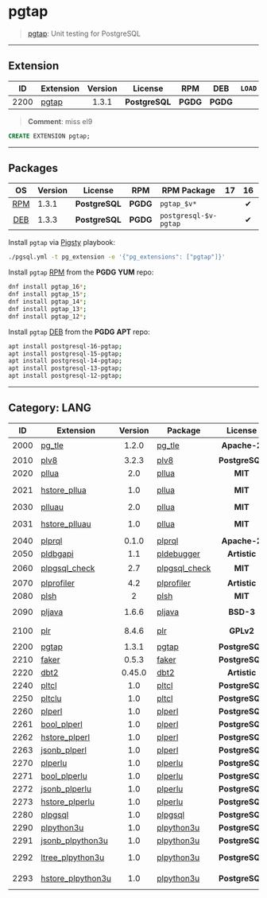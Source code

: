 # pgtap


> [pgtap](/https://github.com/theory/pgtap): Unit testing for PostgreSQL


-------

## Extension


| ID | Extension | Version | License | RPM | DEB | `LOAD` | `DYLIB` | `DDL` | `TRUST` | `RELOC` |
|:--:|-----------|:-------:|:-------:|:---:|:---:|:------:|:-------:|:-----:|:-------:|:-------:|
| 2200 | [pgtap](https://github.com/theory/pgtap) | 1.3.1 | **<span class="tcblue">PostgreSQL</span>** | **<span class="tccyan">PGDG</span>** | **<span class="tccyan">PGDG</span>** |  | <span class="tcblue">✔</span> | <span class="tcblue">✔</span> | <span class="tcwarn">✘</span> |  |


> **Comment**: miss el9


```sql
CREATE EXTENSION pgtap;
```



-----------


## Packages


| OS | Version | License | RPM | RPM Package | 17 | 16 | 15 | 14 | 13 | 12 | Dependency |
|:--:|---------|:-------:|:---:|-------------|:--:|:--:|:--:|:--:|:--:|:--:|------------|
| [RPM](/rpm) | 1.3.1 | **<span class="tcblue">PostgreSQL</span>** | **<span class="tccyan">PGDG</span>** | `pgtap_$v*` |  | <span class="tcblue">✔</span> | <span class="tcblue">✔</span> | <span class="tcblue">✔</span> | <span class="tcblue">✔</span> | <span class="tcblue">✔</span> |  |
| [DEB](/deb) | 1.3.3 | **<span class="tcblue">PostgreSQL</span>** | **<span class="tccyan">PGDG</span>** | `postgresql-$v-pgtap` |  | <span class="tcblue">✔</span> | <span class="tcblue">✔</span> | <span class="tcblue">✔</span> | <span class="tcblue">✔</span> | <span class="tcblue">✔</span> |  |



Install `pgtap` via [Pigsty](https://pigsty.cc/docs/pgext/usage/install/) playbook:

```bash
./pgsql.yml -t pg_extension -e '{"pg_extensions": ["pgtap"]}'
```


Install `pgtap` [RPM](/rpm) from the **<span class="tccyan">PGDG</span>** **YUM** repo:

```bash
dnf install pgtap_16*;
dnf install pgtap_15*;
dnf install pgtap_14*;
dnf install pgtap_13*;
dnf install pgtap_12*;
```


Install `pgtap` [DEB](/deb) from the **<span class="tccyan">PGDG</span>** **APT** repo:

```bash
apt install postgresql-16-pgtap;
apt install postgresql-15-pgtap;
apt install postgresql-14-pgtap;
apt install postgresql-13-pgtap;
apt install postgresql-12-pgtap;
```


-----------


## Category: LANG


| ID | Extension | Version | Package | License | RPM | DEB | PL | Tags | Schemas | Requires | `LOAD` | `DYLIB` | `DDL` | `TRUST` | `RELOC` |
|:--:|-----------|:-------:|---------|:-------:|:---:|:---:|:--:|------|---------|----------|:------:|:-------:|:-----:|:-------:|:-------:|
| 2000 | [pg_tle](/pg_tle) | 1.2.0 | [pg_tle](/pg_tle) | **<span class="tccyan">Apache-2</span>** | **<span class="tcwarn">PIGSTY</span>** | **<span class="tcwarn">PIGSTY</span>** | `C` | `both` | `pgtle` |  | <span class="tcred">❗</span> | <span class="tcblue">✔</span> | <span class="tcblue">✔</span> | <span class="tcwarn">✘</span> | <span class="tcwarn">✘</span> |
| 2010 | [plv8](/plv8) | 3.2.3 | [plv8](/plv8) | **<span class="tcblue">PostgreSQL</span>** | **<span class="tcwarn">PIGSTY</span>** | **<span class="tcwarn">PIGSTY</span>** | `C++` |  | `pg_catalog` |  |  | <span class="tcblue">✔</span> | <span class="tcblue">✔</span> | <span class="tcwarn">✘</span> | <span class="tcwarn">✘</span> |
| 2020 | [pllua](/pllua) | 2.0 | [pllua](/pllua) | **<span class="tcblue">MIT</span>** | **<span class="tccyan">PGDG</span>** | **<span class="tccyan">PGDG</span>** | `C` |  | `pg_catalog` |  |  | <span class="tcblue">✔</span> | <span class="tcblue">✔</span> | <span class="tcwarn">✘</span> | <span class="tcwarn">✘</span> |
| 2021 | [hstore_pllua](/hstore_pllua) | 1.0 | [pllua](/hstore_pllua) | **<span class="tcblue">MIT</span>** |  | **<span class="tccyan">PGDG</span>** | `C` |  |  | [`hstore`](hstore), [`pllua`](pllua) |  | <span class="tcblue">✔</span> | <span class="tcblue">✔</span> | <span class="tcwarn">✘</span> | <span class="tcblue">✔</span> |
| 2030 | [plluau](/plluau) | 2.0 | [pllua](/plluau) | **<span class="tcblue">MIT</span>** | **<span class="tccyan">PGDG</span>** | **<span class="tccyan">PGDG</span>** | `C` |  | `pg_catalog` |  |  | <span class="tcblue">✔</span> | <span class="tcblue">✔</span> | <span class="tcwarn">✘</span> | <span class="tcwarn">✘</span> |
| 2031 | [hstore_plluau](/hstore_plluau) | 1.0 | [pllua](/hstore_plluau) | **<span class="tcblue">MIT</span>** |  | **<span class="tccyan">PGDG</span>** | `C` |  | `pg_catalog` | [`hstore`](hstore), [`plluau`](plluau) |  | <span class="tcblue">✔</span> | <span class="tcblue">✔</span> | <span class="tcwarn">✘</span> | <span class="tcblue">✔</span> |
| 2040 | [plprql](/plprql) | 0.1.0 | [plprql](/plprql) | **<span class="tccyan">Apache-2</span>** | **<span class="tcwarn">PIGSTY</span>** | **<span class="tcwarn">PIGSTY</span>** | `Rust` | `pgrx` |  |  |  | <span class="tcblue">✔</span> | <span class="tcblue">✔</span> | <span class="tcwarn">✘</span> | <span class="tcwarn">✘</span> |
| 2050 | [pldbgapi](/pldbgapi) | 1.1 | [pldebugger](/pldbgapi) | **<span class="tccyan">Artistic</span>** | **<span class="tccyan">PGDG</span>** | **<span class="tccyan">PGDG</span>** |  |  |  |  |  | <span class="tcblue">✔</span> | <span class="tcblue">✔</span> | <span class="tcwarn">✘</span> | <span class="tcblue">✔</span> |
| 2060 | [plpgsql_check](/plpgsql_check) | 2.7 | [plpgsql_check](/plpgsql_check) | **<span class="tcblue">MIT</span>** | **<span class="tccyan">PGDG</span>** | **<span class="tccyan">PGDG</span>** |  |  |  | [`plpgsql`](plpgsql) | <span class="tcred">❗</span> | <span class="tcblue">✔</span> | <span class="tcblue">✔</span> | <span class="tcwarn">✘</span> | <span class="tcwarn">✘</span> |
| 2070 | [plprofiler](/plprofiler) | 4.2 | [plprofiler](/plprofiler) | **<span class="tccyan">Artistic</span>** | **<span class="tccyan">PGDG</span>** | **<span class="tccyan">PGDG</span>** |  |  |  |  |  | <span class="tcblue">✔</span> | <span class="tcblue">✔</span> | <span class="tcwarn">✘</span> | <span class="tcblue">✔</span> |
| 2080 | [plsh](/plsh) | 2 | [plsh](/plsh) | **<span class="tcblue">MIT</span>** | **<span class="tccyan">PGDG</span>** | **<span class="tccyan">PGDG</span>** |  |  |  |  |  | <span class="tcblue">✔</span> | <span class="tcblue">✔</span> | <span class="tcwarn">✘</span> | <span class="tcblue">✔</span> |
| 2090 | [pljava](/pljava) | 1.6.6 | [pljava](/pljava) | **<span class="tcblue">BSD-3</span>** | **<span class="tccyan">PGDG</span>** | **<span class="tccyan">PGDG</span>** |  | `big-deps` | `sqlj` |  |  | <span class="tcblue">✔</span> | <span class="tcblue">✔</span> | <span class="tcwarn">✘</span> | <span class="tcwarn">✘</span> |
| 2100 | [plr](/plr) | 8.4.6 | [plr](/plr) | **<span class="tcwarn">GPLv2</span>** | **<span class="tccyan">PGDG</span>** | **<span class="tccyan">PGDG</span>** |  | `big-deps` |  |  |  | <span class="tcblue">✔</span> | <span class="tcblue">✔</span> | <span class="tcwarn">✘</span> |  |
| 2200 | [pgtap](/pgtap) | 1.3.1 | [pgtap](/pgtap) | **<span class="tcblue">PostgreSQL</span>** | **<span class="tccyan">PGDG</span>** | **<span class="tccyan">PGDG</span>** |  | `test` |  |  |  | <span class="tcblue">✔</span> | <span class="tcblue">✔</span> | <span class="tcwarn">✘</span> |  |
| 2210 | [faker](/faker) | 0.5.3 | [faker](/faker) | **<span class="tcblue">PostgreSQL</span>** | **<span class="tccyan">PGDG</span>** | PGDG |  | `test` |  |  |  | <span class="tcblue">✔</span> | <span class="tcblue">✔</span> | <span class="tcwarn">✘</span> |  |
| 2220 | [dbt2](/dbt2) | 0.45.0 | [dbt2](/dbt2) | **<span class="tccyan">Artistic</span>** | **<span class="tccyan">PGDG</span>** | PGDG |  | `test` |  |  |  | <span class="tcblue">✔</span> | <span class="tcblue">✔</span> | <span class="tcwarn">✘</span> |  |
| 2240 | [pltcl](/pltcl) | 1.0 | [pltcl](/pltcl) | **<span class="tcblue">PostgreSQL</span>** | **<span class="tcblue">CONTRIB</span>** | **<span class="tcblue">CONTRIB</span>** | `C` |  |  |  |  | <span class="tcblue">✔</span> | <span class="tcblue">✔</span> | <span class="tcwarn">✘</span> |  |
| 2250 | [pltclu](/pltclu) | 1.0 | [pltcl](/pltclu) | **<span class="tcblue">PostgreSQL</span>** | **<span class="tcblue">CONTRIB</span>** | **<span class="tcblue">CONTRIB</span>** | `C` |  |  |  |  | <span class="tcwarn">✘</span> | <span class="tcblue">✔</span> | <span class="tcwarn">✘</span> |  |
| 2260 | [plperl](/plperl) | 1.0 | [plperl](/plperl) | **<span class="tcblue">PostgreSQL</span>** | **<span class="tcblue">CONTRIB</span>** | **<span class="tcblue">CONTRIB</span>** | `C` |  |  | [`plperl`](plperl) |  | <span class="tcblue">✔</span> | <span class="tcblue">✔</span> | <span class="tcwarn">✘</span> |  |
| 2261 | [bool_plperl](/bool_plperl) | 1.0 | [plperl](/bool_plperl) | **<span class="tcblue">PostgreSQL</span>** | **<span class="tcblue">CONTRIB</span>** | **<span class="tcblue">CONTRIB</span>** | `C` |  |  | [`plperl`](plperl) |  | <span class="tcblue">✔</span> | <span class="tcblue">✔</span> | <span class="tcwarn">✘</span> |  |
| 2262 | [hstore_plperl](/hstore_plperl) | 1.0 | [plperl](/hstore_plperl) | **<span class="tcblue">PostgreSQL</span>** | **<span class="tcblue">CONTRIB</span>** | **<span class="tcblue">CONTRIB</span>** | `C` |  |  | [`plperl`](plperl) |  | <span class="tcblue">✔</span> | <span class="tcblue">✔</span> | <span class="tcwarn">✘</span> |  |
| 2263 | [jsonb_plperl](/jsonb_plperl) | 1.0 | [plperl](/jsonb_plperl) | **<span class="tcblue">PostgreSQL</span>** | **<span class="tcblue">CONTRIB</span>** | **<span class="tcblue">CONTRIB</span>** | `C` |  |  | [`plperl`](plperl) |  | <span class="tcwarn">✘</span> | <span class="tcblue">✔</span> | <span class="tcwarn">✘</span> |  |
| 2270 | [plperlu](/plperlu) | 1.0 | [plperlu](/plperlu) | **<span class="tcblue">PostgreSQL</span>** | **<span class="tcblue">CONTRIB</span>** | **<span class="tcblue">CONTRIB</span>** | `C` |  |  | [`plperlu`](plperlu) |  | <span class="tcblue">✔</span> | <span class="tcblue">✔</span> | <span class="tcwarn">✘</span> |  |
| 2271 | [bool_plperlu](/bool_plperlu) | 1.0 | [plperlu](/bool_plperlu) | **<span class="tcblue">PostgreSQL</span>** | **<span class="tcblue">CONTRIB</span>** | **<span class="tcblue">CONTRIB</span>** | `C` |  |  | [`plperlu`](plperlu) |  | <span class="tcwarn">✘</span> | <span class="tcblue">✔</span> | <span class="tcwarn">✘</span> |  |
| 2272 | [jsonb_plperlu](/jsonb_plperlu) | 1.0 | [plperlu](/jsonb_plperlu) | **<span class="tcblue">PostgreSQL</span>** | **<span class="tcblue">CONTRIB</span>** | **<span class="tcblue">CONTRIB</span>** | `C` |  |  | [`plperlu`](plperlu) |  | <span class="tcwarn">✘</span> | <span class="tcblue">✔</span> | <span class="tcwarn">✘</span> |  |
| 2273 | [hstore_plperlu](/hstore_plperlu) | 1.0 | [plperlu](/hstore_plperlu) | **<span class="tcblue">PostgreSQL</span>** | **<span class="tcblue">CONTRIB</span>** | **<span class="tcblue">CONTRIB</span>** | `C` |  |  | [`plperlu`](plperlu) |  | <span class="tcwarn">✘</span> | <span class="tcblue">✔</span> | <span class="tcwarn">✘</span> |  |
| 2280 | [plpgsql](/plpgsql) | 1.0 | [plpgsql](/plpgsql) | **<span class="tcblue">PostgreSQL</span>** | **<span class="tcblue">CONTRIB</span>** | **<span class="tcblue">CONTRIB</span>** | `C` |  |  |  |  | <span class="tcblue">✔</span> | <span class="tcblue">✔</span> | <span class="tcwarn">✘</span> |  |
| 2290 | [plpython3u](/plpython3u) | 1.0 | [plpython3u](/plpython3u) | **<span class="tcblue">PostgreSQL</span>** | **<span class="tcblue">CONTRIB</span>** | **<span class="tcblue">CONTRIB</span>** | `C` |  | `pg_catalog` |  |  | <span class="tcblue">✔</span> | <span class="tcblue">✔</span> | <span class="tcwarn">✘</span> | <span class="tcwarn">✘</span> |
| 2291 | [jsonb_plpython3u](/jsonb_plpython3u) | 1.0 | [plpython3u](/jsonb_plpython3u) | **<span class="tcblue">PostgreSQL</span>** | **<span class="tcblue">CONTRIB</span>** | **<span class="tcblue">CONTRIB</span>** | `C` |  |  | [`plpython3u`](plpython3u) |  | <span class="tcwarn">✘</span> | <span class="tcblue">✔</span> | <span class="tcwarn">✘</span> | <span class="tcblue">✔</span> |
| 2292 | [ltree_plpython3u](/ltree_plpython3u) | 1.0 | [plpython3u](/ltree_plpython3u) | **<span class="tcblue">PostgreSQL</span>** | **<span class="tcblue">CONTRIB</span>** | **<span class="tcblue">CONTRIB</span>** | `C` |  |  | [`ltree`](ltree), [`plpython3u`](plpython3u) |  | <span class="tcwarn">✘</span> | <span class="tcblue">✔</span> | <span class="tcwarn">✘</span> | <span class="tcblue">✔</span> |
| 2293 | [hstore_plpython3u](/hstore_plpython3u) | 1.0 | [plpython3u](/hstore_plpython3u) | **<span class="tcblue">PostgreSQL</span>** | **<span class="tcblue">CONTRIB</span>** | **<span class="tcblue">CONTRIB</span>** | `C` |  |  | [`hstore`](hstore), [`plpython3u`](plpython3u) |  | <span class="tcwarn">✘</span> | <span class="tcblue">✔</span> | <span class="tcwarn">✘</span> | <span class="tcblue">✔</span> |



